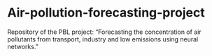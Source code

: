 # Air-pollution-forecasting-project
Repository of the PBL project: “Forecasting the concentration of air pollutants from transport, industry and low emissions using neural networks.”
